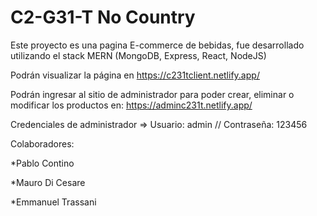 # C2-G31-T No Country

Este proyecto es una pagina E-commerce de bebidas, fue desarrollado utilizando el stack MERN (MongoDB, Express, React, NodeJS)

Podrán visualizar la página en https://c231tclient.netlify.app/

Podrán ingresar al sitio de administrador para poder crear, eliminar o modificar los productos en: https://adminc231t.netlify.app/

Credenciales de administrador =>
Usuario: admin  //
Contraseña: 123456


Colaboradores:

*Pablo Contino

*Mauro Di Cesare

*Emmanuel Trassani

